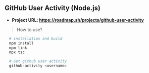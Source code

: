 ## GitHub User Activity (Node.js)

- **Project URL: https://roadmap.sh/projects/github-user-activity**

> How to use?

```bash
  # installation and build
  npm install
  npm link
  npx tsc

  # Get github user activity
  github-activity <username>
```
